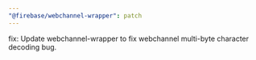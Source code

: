 ```yaml
---
"@firebase/webchannel-wrapper": patch
---
```


fix: Update webchannel-wrapper to fix webchannel multi-byte character decoding bug.
